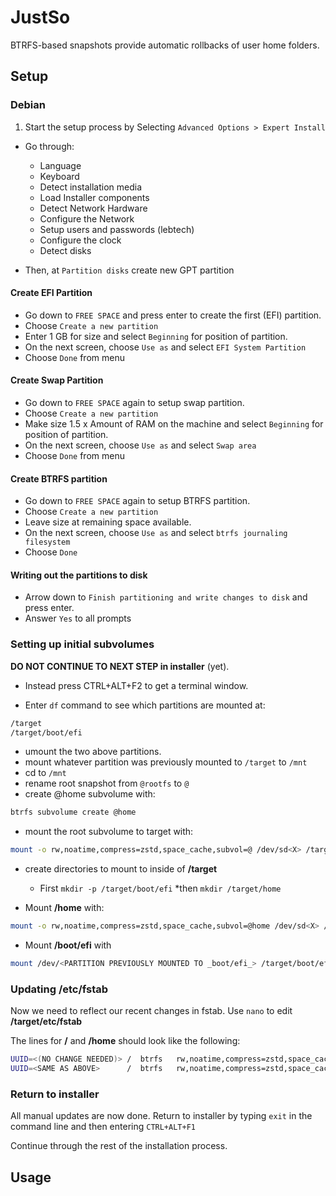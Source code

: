 # JustSo

BTRFS-based snapshots provide automatic rollbacks of user home folders.

## Setup

### Debian

1. Start the setup process by Selecting `Advanced Options > Expert Install`
* Go through:
  * Language
  * Keyboard
  * Detect installation media
  * Load Installer components
  * Detect Network Hardware
  * Configure the Network
  * Setup users and passwords (lebtech)
  * Configure the clock
  * Detect disks

* Then, at `Partition disks` create new GPT partition

#### Create EFI Partition

* Go down to `FREE SPACE` and press enter to create the first (EFI) partition.
* Choose `Create a new partition`
* Enter 1 GB for size and select `Beginning` for position of partition.
* On the next screen, choose `Use as` and select `EFI System Partition`
* Choose `Done` from menu

#### Create Swap Partition

* Go down to `FREE SPACE` again to setup swap partition.
* Choose `Create a new partition`
* Make size 1.5 x Amount of RAM on the machine and select `Beginning` for position of partition.
* On the next screen, choose `Use as` and select `Swap area`
* Choose `Done` from menu

#### Create BTRFS partition

* Go down to `FREE SPACE` again to setup BTRFS partition.
* Choose `Create a new partition`
* Leave size at remaining space available.
* On the next screen, choose `Use as` and select `btrfs journaling filesystem`
* Choose `Done`

#### Writing out the partitions to disk

* Arrow down to `Finish partitioning and write changes to disk` and press enter.
* Answer `Yes` to all prompts

### Setting up initial subvolumes

**DO NOT CONTINUE TO NEXT STEP in installer** (yet).

* Instead press CTRL+ALT+F2 to get a terminal window.

* Enter `df` command to see which partitions are mounted at:

```bash
/target
/target/boot/efi
```

* umount the two above partitions.
* mount whatever partition was previously mounted to `/target` to `/mnt`
* cd to `/mnt`
* rename root snapshot from `@rootfs` to `@`
* create @home subvolume with:

```bash
btrfs subvolume create @home
```

* mount the root subvolume to target with:

```bash
mount -o rw,noatime,compress=zstd,space_cache,subvol=@ /dev/sd<X> /target
```

* create directories to mount to inside of **/target**
  * First `mkdir -p /target/boot/efi`
    *then `mkdir /target/home`

* Mount **/home** with:

```bash
mount -o rw,noatime,compress=zstd,space_cache,subvol=@home /dev/sd<X> /target/home
```

* Mount **/boot/efi** with

```bash
mount /dev/<PARTITION PREVIOUSLY MOUNTED TO _boot/efi_> /target/boot/efi
```

### Updating /etc/fstab

Now we need to reflect our recent changes in fstab.  Use `nano` to edit **/target/etc/fstab**

The lines for **/** and **/home** should look like the following:

```bash
UUID=<(NO CHANGE NEEDED)> /  btrfs   rw,noatime,compress=zstd,space_cache,subvol=@   0 0
UUID=<SAME AS ABOVE>      /  btrfs   rw,noatime,compress=zstd,space_cache,subvol=@home   0 0
```

### Return to installer

All manual updates are now done.  Return to installer by typing `exit` in the command line and then entering `CTRL+ALT+F1`

Continue through the rest of the installation process.

## Usage
